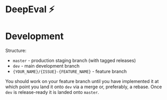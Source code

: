 # DeepEval ⚡️

# Development

Structure:
- `master` - production staging branch (with tagged releases)
- `dev` - main development branch
- `{YOUR_NAME}/{ISSUE}-{FEATURE_NAME}` - feature branch

You should work on your feature branch until you have implemented it at which point you land it onto `dev` via a merge or, preferably, a rebase. Once `dev` is release-ready it is landed onto `master`.